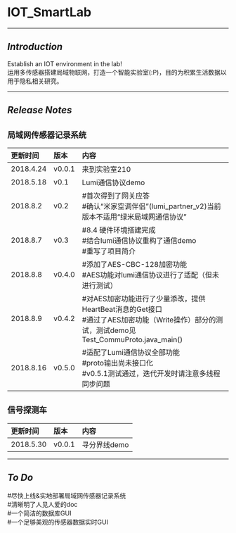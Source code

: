 # **IOT_SmartLab**
---
## ***Introduction***
Establish an IOT environment in the lab!
<br>运用多传感器搭建局域物联网，打造一个智能实验室(:P)，目的为积累生活数据以用于隐私相关研究。

---
## ***Release Notes***
<font size=4>局域网传感器记录系统</font>
---
更新时间|版本|内容
:--|:--|:--
2018.4.24|v0.0.1|来到实验室210
2018.5.18|v0.1|Lumi通信协议demo
2018.8.2|v0.2|#首次得到了网关应答<br>#确认“米家空调伴侣”(lumi_partner_v2)当前版本不适用“绿米局域网通信协议”
2018.8.7|v0.3|#8.4 硬件环境搭建完成<br>#结合lumi通信协议重构了通信demo<br>#重写了项目简介
2018.8.8|v0.4.0|#添加了AES-CBC-128加密功能<br>#AES功能对lumi通信协议进行了适配（但未进行测试）
2018.8.9|v0.4.2|#对AES加密功能进行了少量添改，提供HeartBeat消息的Get接口<br>#通过了AES加密功能（Write操作）部分的测试，测试demo见Test_CommuProto.java_main()
2018.8.16|v0.5.0|#适配了Lumi通信协议全部功能<br>#proto输出尚未接口化<br>#v0.5.1测试通过，迭代开发时请注意多线程同步问题

<font size=4>信号探测车</font>
---
更新时间|版本|内容
:--|:--|:--
2018.5.30|v0.0.1|寻分界线demo

---
## ***To Do***
#尽快上线&实地部署局域网传感器记录系统<br>
#清晰明了人见人爱的doc<br>
#一个简洁的数据库GUI<br>
#一个足够美观的传感器数据实时GUI<br>